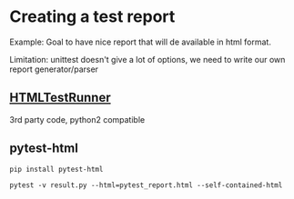 # Creating a test report 

Example: Goal to have nice report that will de available in html format. 

Limitation: unittest doesn't give a lot of options, we need to write our own report generator/parser

## [HTMLTestRunner](http://tungwaiyip.info/software/HTMLTestRunner.html)

3rd party code, python2 compatible 

## pytest-html

`pip install pytest-html`

`pytest -v result.py --html=pytest_report.html --self-contained-html`

